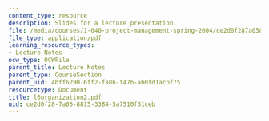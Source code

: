 ```yaml
---
content_type: resource
description: Slides for a lecture presentation.
file: /media/courses/1-040-project-management-spring-2004/ce2d0f287a05881533845a7510f51ceb_l6organization2.pdf
file_type: application/pdf
learning_resource_types:
- Lecture Notes
ocw_type: OCWFile
parent_title: Lecture Notes
parent_type: CourseSection
parent_uid: 4bff6290-6ff2-fa8b-f47b-ab0fd1acbf75
resourcetype: Document
title: l6organization2.pdf
uid: ce2d0f28-7a05-8815-3384-5a7510f51ceb
---
```


